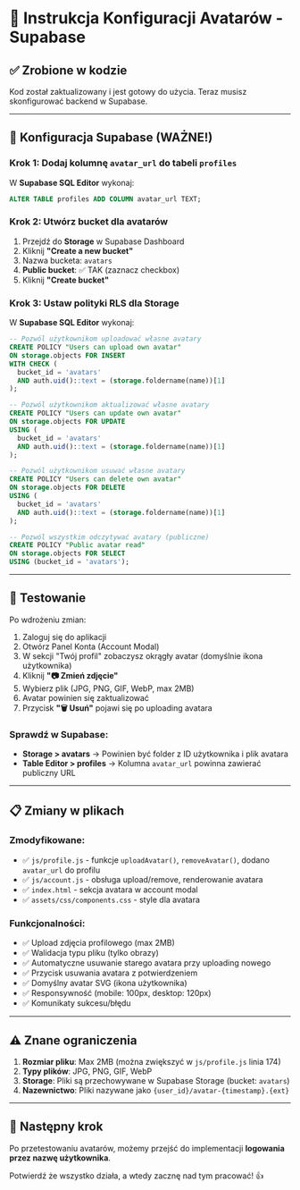 # 📸 Instrukcja Konfiguracji Avatarów - Supabase

## ✅ Zrobione w kodzie

Kod został zaktualizowany i jest gotowy do użycia. Teraz musisz skonfigurować backend w Supabase.

---

## 🔧 Konfiguracja Supabase (WAŻNE!)

### Krok 1: Dodaj kolumnę `avatar_url` do tabeli `profiles`

W **Supabase SQL Editor** wykonaj:

```sql
ALTER TABLE profiles ADD COLUMN avatar_url TEXT;
```

### Krok 2: Utwórz bucket dla avatarów

1. Przejdź do **Storage** w Supabase Dashboard
2. Kliknij **"Create a new bucket"**
3. Nazwa bucketa: `avatars`
4. **Public bucket**: ✅ TAK (zaznacz checkbox)
5. Kliknij **"Create bucket"**

### Krok 3: Ustaw polityki RLS dla Storage

W **Supabase SQL Editor** wykonaj:

```sql
-- Pozwól użytkownikom uploadować własne avatary
CREATE POLICY "Users can upload own avatar"
ON storage.objects FOR INSERT
WITH CHECK (
  bucket_id = 'avatars' 
  AND auth.uid()::text = (storage.foldername(name))[1]
);

-- Pozwól użytkownikom aktualizować własne avatary
CREATE POLICY "Users can update own avatar"
ON storage.objects FOR UPDATE
USING (
  bucket_id = 'avatars' 
  AND auth.uid()::text = (storage.foldername(name))[1]
);

-- Pozwól użytkownikom usuwać własne avatary
CREATE POLICY "Users can delete own avatar"
ON storage.objects FOR DELETE
USING (
  bucket_id = 'avatars' 
  AND auth.uid()::text = (storage.foldername(name))[1]
);

-- Pozwól wszystkim odczytywać avatary (publiczne)
CREATE POLICY "Public avatar read"
ON storage.objects FOR SELECT
USING (bucket_id = 'avatars');
```

---

## 🧪 Testowanie

Po wdrożeniu zmian:

1. Zaloguj się do aplikacji
2. Otwórz Panel Konta (Account Modal)
3. W sekcji "Twój profil" zobaczysz okrągły avatar (domyślnie ikona użytkownika)
4. Kliknij **"📷 Zmień zdjęcie"**
5. Wybierz plik (JPG, PNG, GIF, WebP, max 2MB)
6. Avatar powinien się zaktualizować
7. Przycisk **"🗑️ Usuń"** pojawi się po uploading avatara

### Sprawdź w Supabase:
- **Storage > avatars** → Powinien być folder z ID użytkownika i plik avatara
- **Table Editor > profiles** → Kolumna `avatar_url` powinna zawierać publiczny URL

---

## 📋 Zmiany w plikach

### Zmodyfikowane:
- ✅ `js/profile.js` - funkcje `uploadAvatar()`, `removeAvatar()`, dodano `avatar_url` do profilu
- ✅ `js/account.js` - obsługa upload/remove, renderowanie avatara
- ✅ `index.html` - sekcja avatara w account modal
- ✅ `assets/css/components.css` - style dla avatara

### Funkcjonalności:
- ✅ Upload zdjęcia profilowego (max 2MB)
- ✅ Walidacja typu pliku (tylko obrazy)
- ✅ Automatyczne usuwanie starego avatara przy uploading nowego
- ✅ Przycisk usuwania avatara z potwierdzeniem
- ✅ Domyślny avatar SVG (ikona użytkownika)
- ✅ Responsywność (mobile: 100px, desktop: 120px)
- ✅ Komunikaty sukcesu/błędu

---

## ⚠️ Znane ograniczenia

1. **Rozmiar pliku**: Max 2MB (można zwiększyć w `js/profile.js` linia 174)
2. **Typy plików**: JPG, PNG, GIF, WebP
3. **Storage**: Pliki są przechowywane w Supabase Storage (bucket: `avatars`)
4. **Nazewnictwo**: Pliki nazywane jako `{user_id}/avatar-{timestamp}.{ext}`

---

## 🚀 Następny krok

Po przetestowaniu avatarów, możemy przejść do implementacji **logowania przez nazwę użytkownika**.

Potwierdź że wszystko działa, a wtedy zacznę nad tym pracować! 👍
